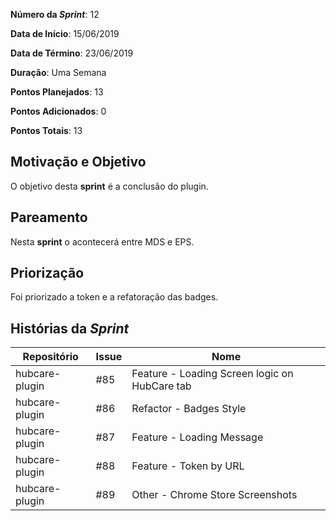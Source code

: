 **Número da _Sprint_**: 12

**Data de Início**: 15/06/2019

**Data de Término**: 23/06/2019

**Duração**: Uma Semana

**Pontos Planejados**: 13

**Pontos Adicionados**: 0

**Pontos Totais**: 13

## Motivação e Objetivo
O objetivo desta __sprint__ é a conclusão do plugin.

## Pareamento
Nesta __sprint__ o acontecerá entre MDS e EPS.

## Priorização
Foi priorizado a token e a refatoração das badges.

## Histórias da _Sprint_

| Repositório|Issue|Nome|
| -----------|-----|----|
|hubcare-plugin|#85| Feature - Loading Screen logic on HubCare tab|
|hubcare-plugin|#86| Refactor - Badges Style|
|hubcare-plugin|#87| Feature - Loading Message|
|hubcare-plugin|#88| Feature - Token by URL|
|hubcare-plugin|#89| Other - Chrome Store Screenshots|

